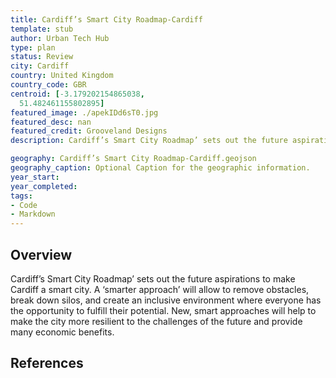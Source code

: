 ```yaml
---
title: Cardiff’s Smart City Roadmap-Cardiff
template: stub
author: Urban Tech Hub
type: plan
status: Review
city: Cardiff
country: United Kingdom
country_code: GBR
centroid: [-3.179202154865038,
  51.482461155802895]
featured_image: ./apekIDd6sT0.jpg
featured_desc: nan
featured_credit: Grooveland Designs
description: Cardiff’s Smart City Roadmap’ sets out the future aspirations to make Cardiff a smart city. A ‘smarter approach’ will allow to remove obstacles, break down silos, and create an inclusive environment where everyone has the opportunity to fulfill their potential. New, smart approaches will help to make the city more resilient to the challenges of the future and provide many economic benefits.

geography: Cardiff’s Smart City Roadmap-Cardiff.geojson
geography_caption: Optional Caption for the geographic information.
year_start:
year_completed:
tags:
- Code
- Markdown
---
```


## Overview
Cardiff’s Smart City Roadmap’ sets out the future aspirations to make Cardiff a smart city. A ‘smarter approach’ will allow to remove obstacles, break down silos, and create an inclusive environment where everyone has the opportunity to fulfill their potential. New, smart approaches will help to make the city more resilient to the challenges of the future and provide many economic benefits.


## References

